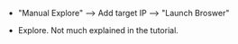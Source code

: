* "Manual Explore" --> Add target IP --> "Launch Broswer"

* Explore. Not much explained in the tutorial.
  


